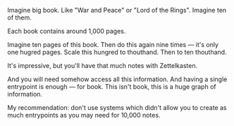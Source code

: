 Imagine big book. Like "War and Peace" or "Lord of the Rings". Imagine ten of them. 

Each book contains around 1,000 pages. 

Imagine ten pages of this book. Then do this again nine times — it's only one hugred pages. Scale this hungred to thouthand. Then to ten thouthand. 

It's impressive, but you'll have that much notes with Zettelkasten. 

And you will need somehow access all this information. And having a single entrypoint is enough — for book. This isn't book, this is a huge graph of information. 

My recommendation: don't use systems which didn't allow you to create as much entrypoints as you may need for 10,000 notes. 